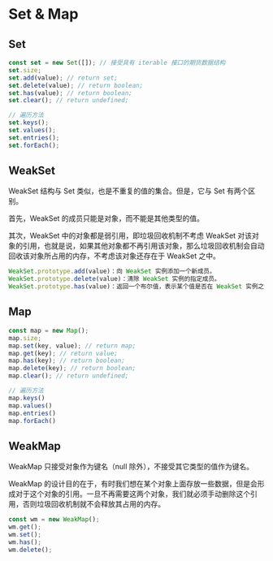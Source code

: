 # Set & Map

## Set

```javascript
const set = new Set([]); // 接受具有 iterable 接口的期货数据结构 
set.size;
set.add(value); // return set;
set.delete(value); // return boolean;
set.has(value); // return boolean;
set.clear(); // return undefined;

// 遍历方法
set.keys();
set.values();
set.entries();
set.forEach();
```

## WeakSet

WeakSet 结构与 Set 类似，也是不重复的值的集合。但是，它与 Set 有两个区别。

首先，WeakSet 的成员只能是对象，而不能是其他类型的值。

其次，WeakSet 中的对象都是弱引用，即垃圾回收机制不考虑 WeakSet 对该对象的引用，也就是说，如果其他对象都不再引用该对象，那么垃圾回收机制会自动回收该对象所占用的内存，不考虑该对象还存在于 WeakSet 之中。

```javascript
WeakSet.prototype.add(value)：向 WeakSet 实例添加一个新成员。
WeakSet.prototype.delete(value)：清除 WeakSet 实例的指定成员。
WeakSet.prototype.has(value)：返回一个布尔值，表示某个值是否在 WeakSet 实例之中。
```

## Map

```javascript
const map = new Map();
map.size;
map.set(key, value); // return map;
map.get(key); // return value;
map.has(key); // return boolean;
map.delete(key); // return boolean;
map.clear(); // return undefined;

// 遍历方法
map.keys()
map.values()
map.entries()
map.forEach()
```

## WeakMap

WeakMap 只接受对象作为键名（null 除外），不接受其它类型的值作为键名。

WeakMap 的设计目的在于，有时我们想在某个对象上面存放一些数据，但是会形成对于这个对象的引用。一旦不再需要这两个对象，我们就必须手动删除这个引用，否则垃圾回收机制就不会释放其占用的内存。

```javascript
const wm = new WeakMap();
wm.get();
wm.set();
wm.has();
wm.delete();
```

